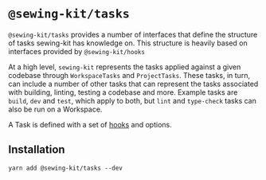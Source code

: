 # `@sewing-kit/tasks`

`@sewing-kit/tasks` provides a number of interfaces that define the structure of tasks sewing-kit has knowledge on. This structure is heavily based on interfaces provided by `@sewing-kit/hooks`

At a high level, `sewing-kit` represents the tasks applied against a given codebase through `WorkspaceTasks` and `ProjectTasks`. These tasks, in turn, can include a number of other tasks that can represent the tasks associated with building, linting, testing a codebase and more. Example tasks are `build`, `dev` and `test`, which apply to both, but `lint` and `type-check` tasks can also be run on a Workspace.

A Task is defined with a set of [hooks](/packages/hooks/README.md) and options.

## Installation

```
yarn add @sewing-kit/tasks --dev
```
